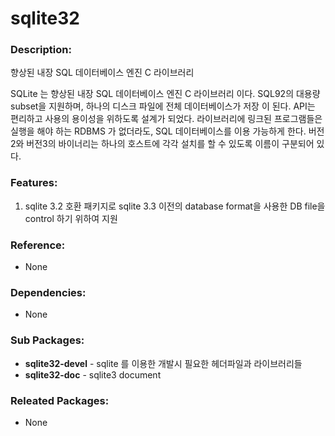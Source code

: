 # sqlite32

### Description:
향상된 내장 SQL 데이터베이스 엔진 C 라이브러리

SQLite 는 향상된 내장 SQL 데이터베이스 엔진 C 라이브러리 이다. SQL92의
대용량 subset을 지원하며, 하나의 디스크 파일에 전체 데이터베이스가 저장
이 된다. API는 편리하고 사용의 용이성을 위하도록 설계가 되었다. 라이브러리에
링크된 프로그램들은 실행을 해야 하는 RDBMS 가 없더라도, SQL 데이터베이스를
이용 가능하게 한다. 버전2와 버전3의 바이너리는 하나의 호스트에 각각 설치를
할 수 있도록 이름이 구분되어 있다.

### Features:
1. sqlite 3.2 호환 패키지로 sqlite 3.3 이전의 database format을 사용한 DB file을 control 하기 위하여 지원

### Reference:
* None

### Dependencies:
* None

### Sub Packages:
* **sqlite32-devel** - sqlite 를 이용한 개발시 필요한 헤더파일과 라이브러리들
* **sqlite32-doc** - sqlite3 document

### Releated Packages:
* None